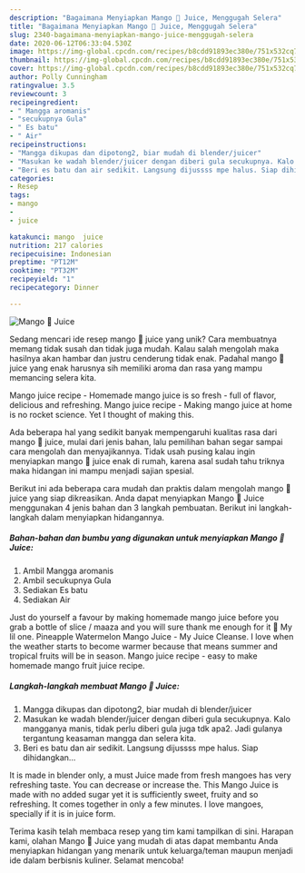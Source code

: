 ```yaml
---
description: "Bagaimana Menyiapkan Mango 🥭 Juice, Menggugah Selera"
title: "Bagaimana Menyiapkan Mango 🥭 Juice, Menggugah Selera"
slug: 2340-bagaimana-menyiapkan-mango-juice-menggugah-selera
date: 2020-06-12T06:33:04.530Z
image: https://img-global.cpcdn.com/recipes/b8cdd91893ec380e/751x532cq70/mango-🥭-juice-foto-resep-utama.jpg
thumbnail: https://img-global.cpcdn.com/recipes/b8cdd91893ec380e/751x532cq70/mango-🥭-juice-foto-resep-utama.jpg
cover: https://img-global.cpcdn.com/recipes/b8cdd91893ec380e/751x532cq70/mango-🥭-juice-foto-resep-utama.jpg
author: Polly Cunningham
ratingvalue: 3.5
reviewcount: 3
recipeingredient:
- " Mangga aromanis"
- "secukupnya Gula"
- " Es batu"
- " Air"
recipeinstructions:
- "Mangga dikupas dan dipotong2, biar mudah di blender/juicer"
- "Masukan ke wadah blender/juicer dengan diberi gula secukupnya. Kalo mangganya manis, tidak perlu diberi gula juga tdk apa2. Jadi gulanya tergantung keasaman mangga dan selera kita."
- "Beri es batu dan air sedikit. Langsung dijussss mpe halus. Siap dihidangkan..."
categories:
- Resep
tags:
- mango
- 
- juice

katakunci: mango  juice 
nutrition: 217 calories
recipecuisine: Indonesian
preptime: "PT12M"
cooktime: "PT32M"
recipeyield: "1"
recipecategory: Dinner

---
```



![Mango 🥭 Juice](https://img-global.cpcdn.com/recipes/b8cdd91893ec380e/751x532cq70/mango-🥭-juice-foto-resep-utama.jpg)

Sedang mencari ide resep mango 🥭 juice yang unik? Cara membuatnya memang tidak susah dan tidak juga mudah. Kalau salah mengolah maka hasilnya akan hambar dan justru cenderung tidak enak. Padahal mango 🥭 juice yang enak harusnya sih memiliki aroma dan rasa yang mampu memancing selera kita.

Mango juice recipe - Homemade mango juice is so fresh - full of flavor, delicious and refreshing. Mango juice recipe - Making mango juice at home is no rocket science. Yet I thought of making this.

Ada beberapa hal yang sedikit banyak mempengaruhi kualitas rasa dari mango 🥭 juice, mulai dari jenis bahan, lalu pemilihan bahan segar sampai cara mengolah dan menyajikannya. Tidak usah pusing kalau ingin menyiapkan mango 🥭 juice enak di rumah, karena asal sudah tahu triknya maka hidangan ini mampu menjadi sajian spesial.


Berikut ini ada beberapa cara mudah dan praktis dalam mengolah mango 🥭 juice yang siap dikreasikan. Anda dapat menyiapkan Mango 🥭 Juice menggunakan 4 jenis bahan dan 3 langkah pembuatan. Berikut ini langkah-langkah dalam menyiapkan hidangannya.

<!--inarticleads1-->

##### Bahan-bahan dan bumbu yang digunakan untuk menyiapkan Mango 🥭 Juice:

1. Ambil  Mangga aromanis
1. Ambil secukupnya Gula
1. Sediakan  Es batu
1. Sediakan  Air


Just do yourself a favour by making homemade mango juice before you grab a bottle of slice / maaza and you will sure thank me enough for it 🙂 My lil one. Pineapple Watermelon Mango Juice - My Juice Cleanse. I love when the weather starts to become warmer because that means summer and tropical fruits will be in season. Mango juice recipe - easy to make homemade mango fruit juice recipe. 

<!--inarticleads2-->

##### Langkah-langkah membuat Mango 🥭 Juice:

1. Mangga dikupas dan dipotong2, biar mudah di blender/juicer
1. Masukan ke wadah blender/juicer dengan diberi gula secukupnya. Kalo mangganya manis, tidak perlu diberi gula juga tdk apa2. Jadi gulanya tergantung keasaman mangga dan selera kita.
1. Beri es batu dan air sedikit. Langsung dijussss mpe halus. Siap dihidangkan...


It is made in blender only, a must Juice made from fresh mangoes has very refreshing taste. You can decrease or increase the. This Mango Juice is made with no added sugar yet it is sufficiently sweet, fruity and so refreshing. It comes together in only a few minutes. I love mangoes, specially if it is in juice form. 

Terima kasih telah membaca resep yang tim kami tampilkan di sini. Harapan kami, olahan Mango 🥭 Juice yang mudah di atas dapat membantu Anda menyiapkan hidangan yang menarik untuk keluarga/teman maupun menjadi ide dalam berbisnis kuliner. Selamat mencoba!
